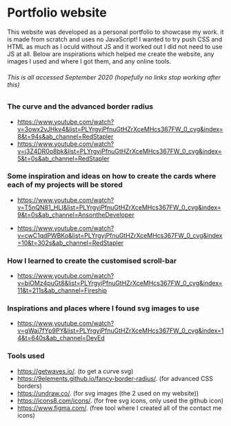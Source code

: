 # Portfolio website

This website was developed as a personal portfolio to showcase my work. it is made from scratch and uses no JavaScript! I wanted to try push CSS and HTML as much as I oculd without JS and it worked out I did not need to use JS at all. Below are inspirations which helped me create the website, any images I used and where I got them, and any online tools.



###### This is all accessed September 2020 (hopefully no links stop working after this)





### The curve and the advanced border radius

* https://www.youtube.com/watch?v=3owx2vJHkv4&list=PLYrgyjPfnuGtHZrXceMHcs367FW_0_cvg&index=8&t=94s&ab_channel=RedStapler
* https://www.youtube.com/watch?v=j3Z4DR0o8bk&list=PLYrgyjPfnuGtHZrXceMHcs367FW_0_cvg&index=5&t=0s&ab_channel=RedStapler



### Some inspiration and ideas on how to create the cards where each of my projects will be stored

* https://www.youtube.com/watch?v=T5nQN81_HLI&list=PLYrgyjPfnuGtHZrXceMHcs367FW_0_cvg&index=9&t=0s&ab_channel=AnsontheDeveloper

* https://www.youtube.com/watch?v=cwC1qdPWBKo&list=PLYrgyjPfnuGtHZrXceMHcs367FW_0_cvg&index=10&t=302s&ab_channel=RedStapler

  

### How I learned to create the customised scroll-bar

* https://www.youtube.com/watch?v=biOMz4puGt8&list=PLYrgyjPfnuGtHZrXceMHcs367FW_0_cvg&index=11&t=211s&ab_channel=Fireship



### Inspirations and places where I found svg images to use

* https://www.youtube.com/watch?v=gWai7fYp9PY&list=PLYrgyjPfnuGtHZrXceMHcs367FW_0_cvg&index=14&t=640s&ab_channel=DevEd







### Tools used

* https://getwaves.io/. (to get a curve svg)
* https://9elements.github.io/fancy-border-radius/.  (for advanced CSS borders)
* https://undraw.co/. (for svg images (the 2 used on my website))
* https://icons8.com/icons/. (for free svg icons, only used the github icon)
* https://www.figma.com/. (free tool where I created all of the contact me icons)